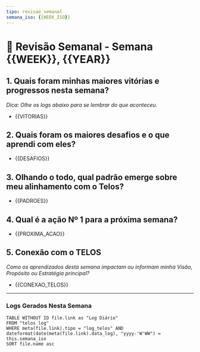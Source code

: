 ```yaml
---
tipo: revisao_semanal
semana_iso: {{WEEK_ISO}}
---
```

# 📖 Revisão Semanal - Semana {{WEEK}}, {{YEAR}}

## 1. Quais foram minhas maiores vitórias e progressos nesta semana?
*Dica: Olhe os logs abaixo para se lembrar do que aconteceu.*
- {{VITORIAS}}

## 2. Quais foram os maiores desafios e o que aprendi com eles?
- {{DESAFIOS}}

## 3. Olhando o todo, qual padrão emerge sobre meu alinhamento com o Telos?
- {{PADROES}}

## 4. Qual é a ação Nº 1 para a próxima semana?
- {{PROXIMA_ACAO}}

## 5. Conexão com o TELOS
*Como os aprendizados desta semana impactam ou informam minha Visão, Propósito ou Estratégia principal?*
- {{CONEXAO_TELOS}}

---
### Logs Gerados Nesta Semana
```dataview
TABLE WITHOUT ID file.link as "Log Diário"
FROM "telos log"
WHERE meta(file.link).tipo = "log_telos" AND dateformat(date(meta(file.link).data_log), "yyyy-'W'WW") = this.semana_iso
SORT file.name asc